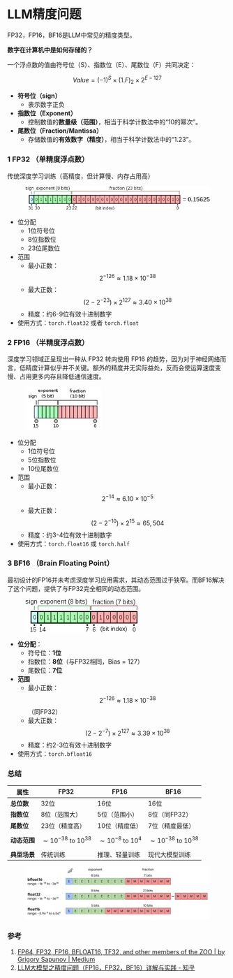 # LLM精度问题

FP32，FP16，BF16是LLM中常见的精度类型。

**数字在计算机中是如何存储的？**

一个浮点数的值由符号位（S）、指数位（E）、尾数位（F）共同决定：

$$
Value=(-1)^S \times (1.F)_2 \times 2^{E-127}
$$

* **符号位（sign）**
  * 表示数字正负
* **指数位（Exponent）**
  * 控制数值的**数量级（范围）**，相当于科学计数法中的“10的幂次”。
* **尾数位（Fraction/Mantissa）**
  * 存储数值的**有效数字（精度）**，相当于科学计数法中的“1.23”。

### 1 FP32 （单精度浮点数）

传统深度学习训练（高精度，但计算慢、内存占用高）

<figure><img src="../../.gitbook/assets/image (2) (1) (1).png" alt=""><figcaption></figcaption></figure>

* 位分配
  * 1位符号位
  * 8位指数位
  * 23位尾数位
* 范围
  * 最小正数：$$2^{-126} \approx 1.18 \times 10^{-38}$$
  * 最大正数：$$\left(2-2^{-23}\right) \times 2^{127} \approx 3.40 \times 10^{38}$$
  * 精度：约6-9位有效十进制数字
* 使用方式：`torch.float32` 或者 `torch.float`

### 2 FP16 （半精度浮点数）

深度学习领域正呈现出一种从 FP32 转向使用 FP16 的趋势，因为对于神经网络而言，低精度计算似乎并不关键。额外的精度并无实际益处，反而会使运算速度变慢、占用更多内存且降低通信速度。

<figure><img src="../../.gitbook/assets/image (1) (1) (1) (1).png" alt=""><figcaption></figcaption></figure>

* 位分配
  * 1位符号位
  * 5位指数位
  * 10位尾数位
* 范围
  * 最小正数：$$2^{-14} \approx 6.10 \times 10^{-5}$$
  * 最大正数：$$\left(2-2^{-10}\right) \times 2^{15} \approx 65,504$$
  * 精度：约3-4位有效十进制数字
* 使用方式：`torch.float16` 或 `torch.half`&#x20;

### 3 BF16 （**Brain Floating Point**）

最初设计的FP16并未考虑深度学习应用需求，其动态范围过于狭窄。而BF16解决了这个问题，提供了与FP32完全相同的动态范围。

<figure><img src="../../.gitbook/assets/image (2) (1) (1) (1).png" alt=""><figcaption></figcaption></figure>

* **位分配**：
  * 符号位：**1位**
  * 指数位：**8位**（与FP32相同，Bias = 127）
  * 尾数位：**7位**
* **范围**
  * 最小正数：$$2^{-126} \approx 1.18 \times 10^{-38}$$ （同FP32）
  * 最大正数：$$\left(2-2^{-7}\right) \times 2^{127} \approx 3.39 \times 10^{38}$$
  * 精度：约2-3位有效十进制数字
* 使用方式：`torch.bfloat16`&#x20;

### 总结

| 属性       | FP32                                   | FP16                               | BF16                                   |
| -------- | -------------------------------------- | ---------------------------------- | -------------------------------------- |
| **总位数**  | 32位                                    | 16位                                | 16位                                    |
| **指数位**  | 8位（范围大）                                | 5位（范围小）                            | 8位（同FP32）                              |
| **尾数位**  | 23位（精度高）                               | 10位（精度低）                           | 7位（精度最低）                               |
| **动态范围** | $$\sim 10^{-38} \text { to } 10^{38}$$ | $$\sim 10^{-8} \text { to } 10^4$$ | $$\sim 10^{-38} \text { to } 10^{38}$$ |
| **典型场景** | 传统训练                                   | 推理、轻量训练                            | 现代大模型训练                                |

<figure><img src="../../.gitbook/assets/image (3).png" alt=""><figcaption></figcaption></figure>

### 参考

1. [FP64, FP32, FP16, BFLOAT16, TF32, and other members of the ZOO | by Grigory Sapunov | Medium](https://moocaholic.medium.com/fp64-fp32-fp16-bfloat16-tf32-and-other-members-of-the-zoo-a1ca7897d407)
2. [LLM大模型之精度问题（FP16，FP32，BF16）详解与实践 - 知乎](https://zhuanlan.zhihu.com/p/657886517)
